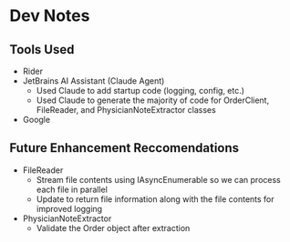 # Dev Notes

## Tools Used
- Rider
- JetBrains AI Assistant (Claude Agent)
  - Used Claude to add startup code (logging, config, etc.)
  - Used Claude to generate the majority of code for OrderClient, FileReader, and PhysicianNoteExtractor classes
- Google

## Future Enhancement Reccomendations
- FileReader
  - Stream file contents using IAsyncEnumerable so we can process each file in parallel
  - Update to return file information along with the file contents for improved logging
- PhysicianNoteExtractor
  - Validate the Order object after extraction